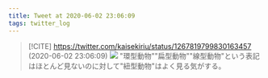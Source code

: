 ```yaml
---
title: Tweet at 2020-06-02 23:06:09
tags: twitter_log
---
```


> [!CITE] https://twitter.com/kaisekiriu/status/1267819799830163457 (2020-06-02 23:06:09)
> ![](https://twitter.com/kaisekiriu/status/1267819799830163457)
> "環型動物""扁型動物""線型動物"という表記はほとんど見ないのに対して"紐型動物"はよく見る気がする。
